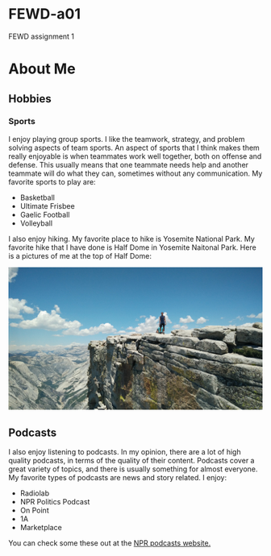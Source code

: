 # FEWD-a01
FEWD assignment 1

# About Me

## Hobbies

### Sports
I enjoy playing group sports. I like the teamwork, strategy, and problem solving aspects of team sports. An aspect of sports that I think makes them really enjoyable is when teammates work well together, both on offense and defense. This usually means that one teammate needs help and another teammate will do what they can, sometimes without any communication. My favorite sports to play are:
* Basketball
* Ultimate Frisbee
* Gaelic Football
* Volleyball

I also enjoy hiking. My favorite place to hike is Yosemite National Park. My favorite hike that I have done is Half Dome in Yosemite Naitonal Park. Here is a pictures of me at the top of Half Dome:

![Me at Half Dome](./36675006_10160623284020437_7429766790370033664_o.jpg)

## Podcasts
I also enjoy listening to podcasts. In my opinion, there are a lot of high quality podcasts, in terms of the quality of their content. Podcasts cover a great variety of topics, and there is usually something for almost everyone. My favorite types of podcasts are news and story related. I enjoy:
* Radiolab
* NPR Politics Podcast
* On Point
* 1A
* Marketplace


You can check some these out at the [NPR podcasts website.](https://www.npr.org/podcasts/)
